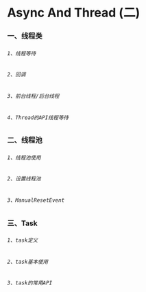 # Async And Thread (二)

### 一、线程类

###### `1、线程等待`
###### `2、回调`
###### `3、前台线程/后台线程`
###### `4、Thread的API线程等待`

### 二、线程池
###### `1、线程池使用`
###### `2、设置线程池`
###### `3、ManualResetEvent`


### 三、Task
###### `1、task定义`
###### `2、task基本使用`
###### `3、task的常用API`
